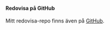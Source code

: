 #### Redovisa på GitHub

Mitt redovisa-repo finns även på [GitHub](https://github.com/erikatberns/oophp).
